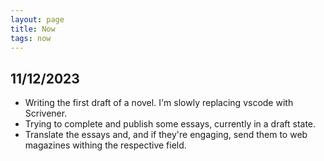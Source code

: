 ```yaml
---
layout: page
title: Now
tags: now
---
```


## 11/12/2023

- Writing the first draft of a novel. I'm slowly replacing vscode with Scrivener.
- Trying to complete and publish some essays, currently in a draft state.
- Translate the essays and, and if they're engaging, send them to web magazines withing the respective field.